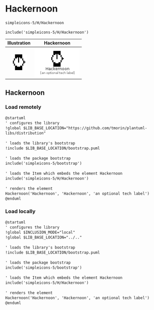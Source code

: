 # Hackernoon


```text
simpleicons-5/H/Hackernoon
```

```text
include('simpleicons-5/H/Hackernoon')
```



| Illustration | Hackernoon |
| :---: | :---: |
| ![illustration for Illustration](../../simpleicons-5/H/Hackernoon.png) | ![illustration for Hackernoon](../../simpleicons-5/H/Hackernoon.Local.png) |




## Hackernoon

### Load remotely
```plantuml
@startuml
' configures the library
!global $LIB_BASE_LOCATION="https://github.com/tmorin/plantuml-libs/distribution"

' loads the library's bootstrap
!include $LIB_BASE_LOCATION/bootstrap.puml

' loads the package bootstrap
include('simpleicons-5/bootstrap')

' loads the Item which embeds the element Hackernoon
include('simpleicons-5/H/Hackernoon')

' renders the element
Hackernoon('Hackernoon', 'Hackernoon', 'an optional tech label')
@enduml
```

### Load locally
```plantuml
@startuml
' configures the library
!global $INCLUSION_MODE="local"
!global $LIB_BASE_LOCATION="../.."

' loads the library's bootstrap
!include $LIB_BASE_LOCATION/bootstrap.puml

' loads the package bootstrap
include('simpleicons-5/bootstrap')

' loads the Item which embeds the element Hackernoon
include('simpleicons-5/H/Hackernoon')

' renders the element
Hackernoon('Hackernoon', 'Hackernoon', 'an optional tech label')
@enduml
```

